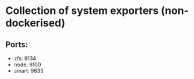 # Collection of system exporters (non-dockerised)

## Ports:

* zfs: 9134
* node: 9100
* smart: 9633

